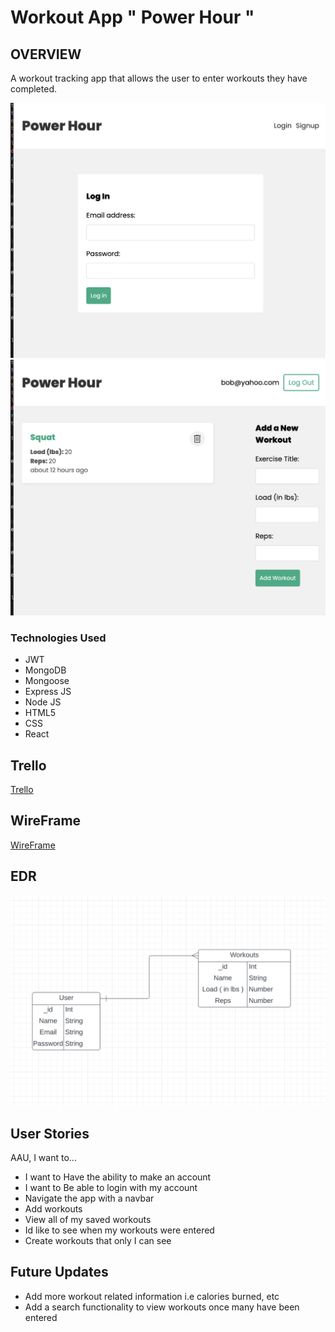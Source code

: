 # Workout App " Power Hour "


## OVERVIEW

A workout tracking app that allows the user to enter workouts they have completed.

![screenshot](images/loginpage.png)
![screenshot](images/loggedin.png)

### Technologies Used

- JWT
- MongoDB
- Mongoose
- Express JS
- Node JS
- HTML5
- CSS
- React

## Trello
[Trello](https://trello.com/b/fe68G3SE/project-3)

## WireFrame
[WireFrame](images/powerhour.jpg)

## EDR
![EDR](images/powerhourERD.png)

## User Stories
AAU, I want to...
- I want to Have the ability to make an account
- I want to Be able to login with my account
- Navigate the app with a navbar
- Add workouts
- View all of my saved workouts
- Id like to see when my workouts were entered
- Create workouts that only I can see

## Future Updates

- Add more workout related information i.e calories burned, etc
- Add a search functionality to view workouts once many have been entered